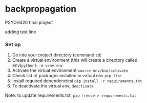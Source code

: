 # backpropagation

PSYCH420 final project

adding test line

### Set up

1. Go into your project directory (command `cd`)
2. Create a virtual environment (this will create a directory called env)`python3 -m venv env`
3. Activate the virtual environment `source env/bin/activate`
4. Check list of packages installed in virtual env `pip list`
5. Install required dependenciesi `pip install -r requirements.txt`
6. To deactivate the virtual env, `deactivate`

Note: to update requirements.txt, `pip freeze > requirements.txt`
